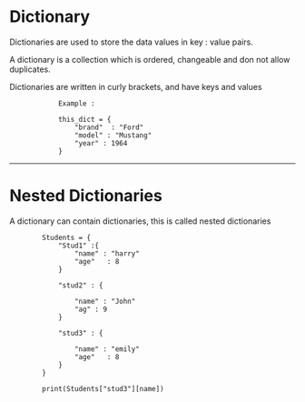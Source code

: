 # Dictionary

Dictionaries are used to store the data values in key : value pairs.

A dictionary is a collection which is ordered, changeable and don not  allow duplicates.

Dictionaries are written in curly brackets, and have keys and values

                Example :

                this_dict = {
                    "brand"  : "Ford"
                    "model" : "Mustang"
                    "year" : 1964
                }



<hr>

#  Nested Dictionaries

A dictionary can contain dictionaries, this is called nested dictionaries

            Students = {
                "Stud1" :{
                    "name" : "harry"
                    "age"   : 8
                }

                "stud2" : {

                    "name" : "John"
                    "ag" : 9
                }

                "stud3" : {
                    
                    "name" : "emily"
                    "age"   : 8
                }
            }

            print(Students["stud3"][name])